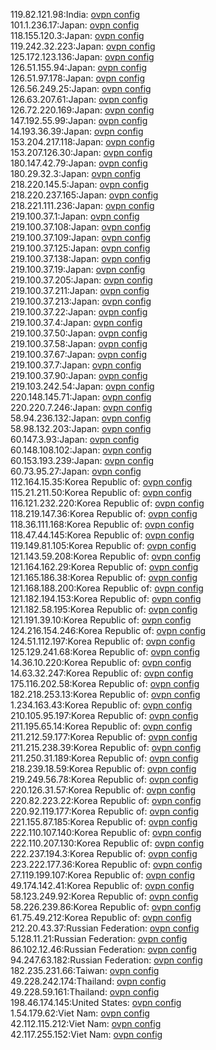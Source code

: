 119.82.121.98:India: [ovpn config](vpn/119_82_121_98.ovpn)  
101.1.236.17:Japan: [ovpn config](vpn/101_1_236_17.ovpn)  
118.155.120.3:Japan: [ovpn config](vpn/118_155_120_3.ovpn)  
119.242.32.223:Japan: [ovpn config](vpn/119_242_32_223.ovpn)  
125.172.123.136:Japan: [ovpn config](vpn/125_172_123_136.ovpn)  
126.51.155.94:Japan: [ovpn config](vpn/126_51_155_94.ovpn)  
126.51.97.178:Japan: [ovpn config](vpn/126_51_97_178.ovpn)  
126.56.249.25:Japan: [ovpn config](vpn/126_56_249_25.ovpn)  
126.63.207.61:Japan: [ovpn config](vpn/126_63_207_61.ovpn)  
126.72.220.169:Japan: [ovpn config](vpn/126_72_220_169.ovpn)  
147.192.55.99:Japan: [ovpn config](vpn/147_192_55_99.ovpn)  
14.193.36.39:Japan: [ovpn config](vpn/14_193_36_39.ovpn)  
153.204.217.118:Japan: [ovpn config](vpn/153_204_217_118.ovpn)  
153.207.126.30:Japan: [ovpn config](vpn/153_207_126_30.ovpn)  
180.147.42.79:Japan: [ovpn config](vpn/180_147_42_79.ovpn)  
180.29.32.3:Japan: [ovpn config](vpn/180_29_32_3.ovpn)  
218.220.145.5:Japan: [ovpn config](vpn/218_220_145_5.ovpn)  
218.220.237.165:Japan: [ovpn config](vpn/218_220_237_165.ovpn)  
218.221.111.236:Japan: [ovpn config](vpn/218_221_111_236.ovpn)  
219.100.37.1:Japan: [ovpn config](vpn/219_100_37_1.ovpn)  
219.100.37.108:Japan: [ovpn config](vpn/219_100_37_108.ovpn)  
219.100.37.109:Japan: [ovpn config](vpn/219_100_37_109.ovpn)  
219.100.37.125:Japan: [ovpn config](vpn/219_100_37_125.ovpn)  
219.100.37.138:Japan: [ovpn config](vpn/219_100_37_138.ovpn)  
219.100.37.19:Japan: [ovpn config](vpn/219_100_37_19.ovpn)  
219.100.37.205:Japan: [ovpn config](vpn/219_100_37_205.ovpn)  
219.100.37.211:Japan: [ovpn config](vpn/219_100_37_211.ovpn)  
219.100.37.213:Japan: [ovpn config](vpn/219_100_37_213.ovpn)  
219.100.37.22:Japan: [ovpn config](vpn/219_100_37_22.ovpn)  
219.100.37.4:Japan: [ovpn config](vpn/219_100_37_4.ovpn)  
219.100.37.50:Japan: [ovpn config](vpn/219_100_37_50.ovpn)  
219.100.37.58:Japan: [ovpn config](vpn/219_100_37_58.ovpn)  
219.100.37.67:Japan: [ovpn config](vpn/219_100_37_67.ovpn)  
219.100.37.7:Japan: [ovpn config](vpn/219_100_37_7.ovpn)  
219.100.37.90:Japan: [ovpn config](vpn/219_100_37_90.ovpn)  
219.103.242.54:Japan: [ovpn config](vpn/219_103_242_54.ovpn)  
220.148.145.71:Japan: [ovpn config](vpn/220_148_145_71.ovpn)  
220.220.7.246:Japan: [ovpn config](vpn/220_220_7_246.ovpn)  
58.94.236.132:Japan: [ovpn config](vpn/58_94_236_132.ovpn)  
58.98.132.203:Japan: [ovpn config](vpn/58_98_132_203.ovpn)  
60.147.3.93:Japan: [ovpn config](vpn/60_147_3_93.ovpn)  
60.148.108.102:Japan: [ovpn config](vpn/60_148_108_102.ovpn)  
60.153.193.239:Japan: [ovpn config](vpn/60_153_193_239.ovpn)  
60.73.95.27:Japan: [ovpn config](vpn/60_73_95_27.ovpn)  
112.164.15.35:Korea Republic of: [ovpn config](vpn/112_164_15_35.ovpn)  
115.21.211.50:Korea Republic of: [ovpn config](vpn/115_21_211_50.ovpn)  
116.121.232.220:Korea Republic of: [ovpn config](vpn/116_121_232_220.ovpn)  
118.219.147.36:Korea Republic of: [ovpn config](vpn/118_219_147_36.ovpn)  
118.36.111.168:Korea Republic of: [ovpn config](vpn/118_36_111_168.ovpn)  
118.47.44.145:Korea Republic of: [ovpn config](vpn/118_47_44_145.ovpn)  
119.149.81.105:Korea Republic of: [ovpn config](vpn/119_149_81_105.ovpn)  
121.143.59.208:Korea Republic of: [ovpn config](vpn/121_143_59_208.ovpn)  
121.164.162.29:Korea Republic of: [ovpn config](vpn/121_164_162_29.ovpn)  
121.165.186.38:Korea Republic of: [ovpn config](vpn/121_165_186_38.ovpn)  
121.168.188.200:Korea Republic of: [ovpn config](vpn/121_168_188_200.ovpn)  
121.182.194.153:Korea Republic of: [ovpn config](vpn/121_182_194_153.ovpn)  
121.182.58.195:Korea Republic of: [ovpn config](vpn/121_182_58_195.ovpn)  
121.191.39.10:Korea Republic of: [ovpn config](vpn/121_191_39_10.ovpn)  
124.216.154.246:Korea Republic of: [ovpn config](vpn/124_216_154_246.ovpn)  
124.51.112.197:Korea Republic of: [ovpn config](vpn/124_51_112_197.ovpn)  
125.129.241.68:Korea Republic of: [ovpn config](vpn/125_129_241_68.ovpn)  
14.36.10.220:Korea Republic of: [ovpn config](vpn/14_36_10_220.ovpn)  
14.63.32.247:Korea Republic of: [ovpn config](vpn/14_63_32_247.ovpn)  
175.116.202.58:Korea Republic of: [ovpn config](vpn/175_116_202_58.ovpn)  
182.218.253.13:Korea Republic of: [ovpn config](vpn/182_218_253_13.ovpn)  
1.234.163.43:Korea Republic of: [ovpn config](vpn/1_234_163_43.ovpn)  
210.105.95.197:Korea Republic of: [ovpn config](vpn/210_105_95_197.ovpn)  
211.195.65.14:Korea Republic of: [ovpn config](vpn/211_195_65_14.ovpn)  
211.212.59.177:Korea Republic of: [ovpn config](vpn/211_212_59_177.ovpn)  
211.215.238.39:Korea Republic of: [ovpn config](vpn/211_215_238_39.ovpn)  
211.250.31.189:Korea Republic of: [ovpn config](vpn/211_250_31_189.ovpn)  
218.239.18.59:Korea Republic of: [ovpn config](vpn/218_239_18_59.ovpn)  
219.249.56.78:Korea Republic of: [ovpn config](vpn/219_249_56_78.ovpn)  
220.126.31.57:Korea Republic of: [ovpn config](vpn/220_126_31_57.ovpn)  
220.82.223.22:Korea Republic of: [ovpn config](vpn/220_82_223_22.ovpn)  
220.92.119.177:Korea Republic of: [ovpn config](vpn/220_92_119_177.ovpn)  
221.155.87.185:Korea Republic of: [ovpn config](vpn/221_155_87_185.ovpn)  
222.110.107.140:Korea Republic of: [ovpn config](vpn/222_110_107_140.ovpn)  
222.110.207.130:Korea Republic of: [ovpn config](vpn/222_110_207_130.ovpn)  
222.237.194.3:Korea Republic of: [ovpn config](vpn/222_237_194_3.ovpn)  
223.222.177.36:Korea Republic of: [ovpn config](vpn/223_222_177_36.ovpn)  
27.119.199.107:Korea Republic of: [ovpn config](vpn/27_119_199_107.ovpn)  
49.174.142.41:Korea Republic of: [ovpn config](vpn/49_174_142_41.ovpn)  
58.123.249.92:Korea Republic of: [ovpn config](vpn/58_123_249_92.ovpn)  
58.226.239.86:Korea Republic of: [ovpn config](vpn/58_226_239_86.ovpn)  
61.75.49.212:Korea Republic of: [ovpn config](vpn/61_75_49_212.ovpn)  
212.20.43.37:Russian Federation: [ovpn config](vpn/212_20_43_37.ovpn)  
5.128.11.21:Russian Federation: [ovpn config](vpn/5_128_11_21.ovpn)  
86.102.12.46:Russian Federation: [ovpn config](vpn/86_102_12_46.ovpn)  
94.247.63.182:Russian Federation: [ovpn config](vpn/94_247_63_182.ovpn)  
182.235.231.66:Taiwan: [ovpn config](vpn/182_235_231_66.ovpn)  
49.228.242.174:Thailand: [ovpn config](vpn/49_228_242_174.ovpn)  
49.228.59.161:Thailand: [ovpn config](vpn/49_228_59_161.ovpn)  
198.46.174.145:United States: [ovpn config](vpn/198_46_174_145.ovpn)  
1.54.179.62:Viet Nam: [ovpn config](vpn/1_54_179_62.ovpn)  
42.112.115.212:Viet Nam: [ovpn config](vpn/42_112_115_212.ovpn)  
42.117.255.152:Viet Nam: [ovpn config](vpn/42_117_255_152.ovpn)  
